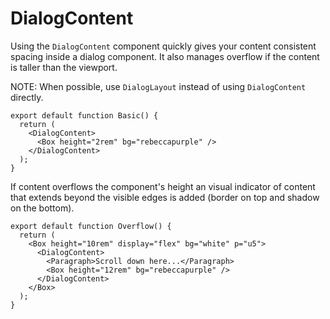 # DialogContent

Using the `DialogContent` component quickly gives your content consistent spacing inside a dialog component. It also manages overflow if the content is taller than the viewport.

NOTE: When possible, use `DialogLayout` instead of using `DialogContent` directly.

```tsx
export default function Basic() {
  return (
    <DialogContent>
      <Box height="2rem" bg="rebeccapurple" />
    </DialogContent>
  );
}
```

If content overflows the component's height an visual indicator of content that extends beyond the visible edges is added (border on top and shadow on the bottom).

```tsx
export default function Overflow() {
  return (
    <Box height="10rem" display="flex" bg="white" p="u5">
      <DialogContent>
        <Paragraph>Scroll down here...</Paragraph>
        <Box height="12rem" bg="rebeccapurple" />
      </DialogContent>
    </Box>
  );
}
```
